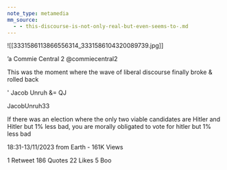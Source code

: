 ```yaml
---
note_type: metamedia
mm_source:
  - - this-discourse-is-not-only-real-but-even-seems-to-.md
---
```


![[3331586113866556314_3331586104320089739.jpg]]

’a Commie Central 2
@commiecentral2

This was the moment where the wave of
liberal discourse finally broke & rolled back

' Jacob Unruh &= QJ

JacobUnruh33

If there was an election where the only two
viable candidates are Hitler and Hitler but 1%
less bad, you are morally obligated to vote for
hitler but 1% less bad

18:31-13/11/2023 from Earth - 161K Views

1 Retweet 186 Quotes 22 Likes 5 Boo


